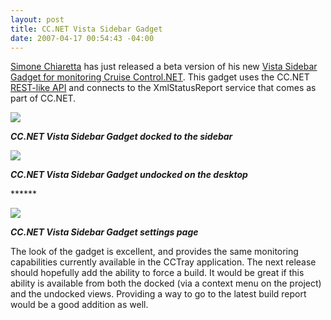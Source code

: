 ```yaml
---
layout: post
title: CC.NET Vista Sidebar Gadget
date: 2007-04-17 00:54:43 -04:00
---
```


[Simone Chiaretta](http://www.codeclimber.net.nz "Climbing the cliffs of C#") has just released a beta version of his new [Vista Sidebar Gadget for monitoring Cruise Control.NET](http://www.codeclimber.net.nz/archive/2007/04/17/Vista-Gadget-for-CruiseControl.NET---CC.NET-Monitor-for-Vista-Sidebar.aspx). This gadget uses the CC.NET [REST-like API](http://en.wikipedia.org/wiki/REST "REST-like API") and connects to the XmlStatusReport service that comes as part of CC.NET.

![](http://codeclimber.net.nz/images/codeclimber_net_nz/WindowsLiveWriter/VistaGadgetforCruiseControl.NET_D099/CCNetGadgetDocket%5B8%5D.jpg)

***CC.NET Vista Sidebar Gadget docked to the sidebar***

![](http://codeclimber.net.nz/images/codeclimber_net_nz/WindowsLiveWriter/VistaGadgetforCruiseControl.NET_D099/CCNetGadgetUnDocket%5B5%5D.jpg)

***CC.NET Vista Sidebar Gadget undocked on the desktop***

****** 

![](http://codeclimber.net.nz/images/codeclimber_net_nz/WindowsLiveWriter/VistaGadgetforCruiseControl.NET_D099/CCNetGadgetSettings%5B10%5D.jpg)

***CC.NET Vista Sidebar Gadget settings page***

The look of the gadget is excellent, and provides the same monitoring capabilities currently available in the CCTray application. The next release should hopefully add the ability to force a build. It would be great if this ability is available from both the docked (via a context menu on the project) and the undocked views. Providing a way to go to the latest build report would be a good addition as well.
